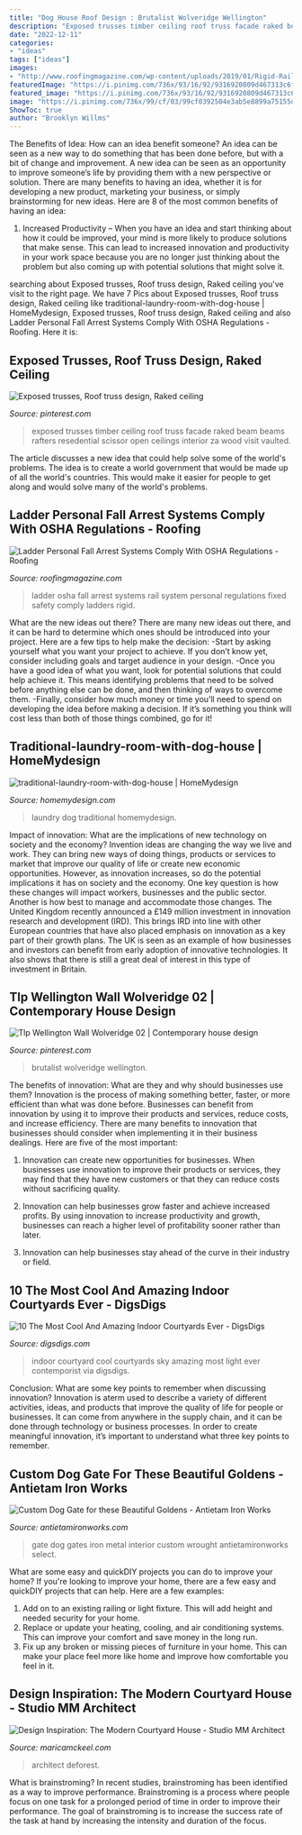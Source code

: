 ```yaml
---
title: "Dog House Roof Design : Brutalist Wolveridge Wellington"
description: "Exposed trusses timber ceiling roof truss facade raked beam beams rafters resedential scissor open ceilings interior za wood visit vaulted"
date: "2022-12-11"
categories:
- "ideas"
tags: ["ideas"]
images:
- "http://www.roofingmagazine.com/wp-content/uploads/2019/01/Rigid-Rail-Image-683x1024.png"
featuredImage: "https://i.pinimg.com/736x/93/16/92/9316920809d467313c6fa86a05104490.jpg"
featured_image: "https://i.pinimg.com/736x/93/16/92/9316920809d467313c6fa86a05104490.jpg"
image: "https://i.pinimg.com/736x/99/cf/03/99cf0392504e3ab5e8899a75155d5dd5.jpg"
ShowToc: true
author: "Brooklyn Willms"
---
```



The Benefits of Idea: How can an idea benefit someone?
An idea can be seen as a new way to do something that has been done before, but with a bit of change and improvement. A new idea can be seen as an opportunity to improve someone’s life by providing them with a new perspective or solution. There are many benefits to having an idea, whether it is for developing a new product, marketing your business, or simply brainstorming for new ideas. Here are 8 of the most common benefits of having an idea: 
1. Increased Productivity – When you have an idea and start thinking about how it could be improved, your mind is more likely to produce solutions that make sense. This can lead to increased innovation and productivity in your work space because you are no longer just thinking about the problem but also coming up with potential solutions that might solve it. 

	

		
searching about Exposed trusses, Roof truss design, Raked ceiling you've visit to the right page. We have 7 Pics about Exposed trusses, Roof truss design, Raked ceiling like traditional-laundry-room-with-dog-house | HomeMydesign, Exposed trusses, Roof truss design, Raked ceiling and also Ladder Personal Fall Arrest Systems Comply With OSHA Regulations - Roofing. Here it is:
		
    
## Exposed Trusses, Roof Truss Design, Raked Ceiling

<img loading=lazy src="https://i.pinimg.com/736x/99/cf/03/99cf0392504e3ab5e8899a75155d5dd5.jpg" onerror="this.onerror=null;this.src='https://tse3.mm.bing.net/th?id=OIP.Kz7P7DMrtg2ETi7Vs2HQDgAAAA&amp;pid=15.1';" alt="Exposed trusses, Roof truss design, Raked ceiling">

_Source: pinterest.com_

>exposed trusses timber ceiling roof truss facade raked beam beams rafters resedential scissor open ceilings interior za wood visit vaulted. 

	

The article discusses a new idea that could help solve some of the world's problems. The idea is to create a world government that would be made up of all the world's countries. This would make it easier for people to get along and would solve many of the world's problems.

    
## Ladder Personal Fall Arrest Systems Comply With OSHA Regulations - Roofing

<img loading=lazy src="http://www.roofingmagazine.com/wp-content/uploads/2019/01/Rigid-Rail-Image-683x1024.png" onerror="this.onerror=null;this.src='https://tse2.mm.bing.net/th?id=OIP.izoNVx9FqmqgteMkryEz3gHaLG&amp;pid=15.1';" alt="Ladder Personal Fall Arrest Systems Comply With OSHA Regulations - Roofing">

_Source: roofingmagazine.com_

>ladder osha fall arrest systems rail system personal regulations fixed safety comply ladders rigid. 

	

What are the new ideas out there?
There are many new ideas out there, and it can be hard to determine which ones should be introduced into your project. Here are a few tips to help make the decision: 
-Start by asking yourself what you want your project to achieve. If you don’t know yet, consider including goals and target audience in your design.
-Once you have a good idea of what you want, look for potential solutions that could help achieve it. This means identifying problems that need to be solved before anything else can be done, and then thinking of ways to overcome them.
-Finally, consider how much money or time you’ll need to spend on developing the idea before making a decision. If it’s something you think will cost less than both of those things combined, go for it!

    
## Traditional-laundry-room-with-dog-house | HomeMydesign

<img loading=lazy src="https://homemydesign.com/wp-content/uploads/2016/03/traditional-laundry-room-with-dog-house.jpg" onerror="this.onerror=null;this.src='https://tse1.mm.bing.net/th?id=OIP.PbxowmtQQSD_ljfFcvXGLAHaKS&amp;pid=15.1';" alt="traditional-laundry-room-with-dog-house | HomeMydesign">

_Source: homemydesign.com_

>laundry dog traditional homemydesign. 

	

Impact of innovation: What are the implications of new technology on society and the economy?
Invention ideas are changing the way we live and work. They can bring new ways of doing things, products or services to market that improve our quality of life or create new economic opportunities. However, as innovation increases, so do the potential implications it has on society and the economy. One key question is how these changes will impact workers, businesses and the public sector. Another is how best to manage and accommodate those changes.
The United Kingdom recently announced a £149 million investment in innovation research and development (IRD). This brings IRD into line with other European countries that have also placed emphasis on innovation as a key part of their growth plans. The UK is seen as an example of how businesses and investors can benefit from early adoption of innovative technologies. It also shows that there is still a great deal of interest in this type of investment in Britain.

    
## Tlp Wellington Wall Wolveridge 02 | Contemporary House Design

<img loading=lazy src="https://i.pinimg.com/736x/93/16/92/9316920809d467313c6fa86a05104490.jpg" onerror="this.onerror=null;this.src='https://tse1.mm.bing.net/th?id=OIP.ikhqneKXxDdwR72C597lwwHaJ3&amp;pid=15.1';" alt="Tlp Wellington Wall Wolveridge 02 | Contemporary house design">

_Source: pinterest.com_

>brutalist wolveridge wellington. 

	

The benefits of innovation: What are they and why should businesses use them?
Innovation is the process of making something better, faster, or more efficient than what was done before. Businesses can benefit from innovation by using it to improve their products and services, reduce costs, and increase efficiency. There are many benefits to innovation that businesses should consider when implementing it in their business dealings. Here are five of the most important: 
1. Innovation can create new opportunities for businesses. When businesses use innovation to improve their products or services, they may find that they have new customers or that they can reduce costs without sacrificing quality. 

2. Innovation can help businesses grow faster and achieve increased profits. By using innovation to increase productivity and growth, businesses can reach a higher level of profitability sooner rather than later. 

3. Innovation can help businesses stay ahead of the curve in their industry or field.

    
## 10 The Most Cool And Amazing Indoor Courtyards Ever - DigsDigs

<img loading=lazy src="https://www.digsdigs.com/photos/10-the-most-cool-and-amazing-indoor-courtyards-ever5.jpg" onerror="this.onerror=null;this.src='https://tse2.mm.bing.net/th?id=OIP.wyoVBaQL7ApUvk89kGThmQHaLC&amp;pid=15.1';" alt="10 The Most Cool And Amazing Indoor Courtyards Ever - DigsDigs">

_Source: digsdigs.com_

>indoor courtyard cool courtyards sky amazing most light ever contemporist via digsdigs. 

	

Conclusion: What are some key points to remember when discussing innovation?
Innovation is aterm used to describe a variety of different activities, ideas, and products that improve the quality of life for people or businesses. It can come from anywhere in the supply chain, and it can be done through technology or business processes. In order to create meaningful innovation, it’s important to understand what three key points to remember.

    
## Custom Dog Gate For These Beautiful Goldens - Antietam Iron Works

<img loading=lazy src="http://antietamironworks.com/wp-content/uploads/Metal-Dog-Gate-683x1024.jpg" onerror="this.onerror=null;this.src='https://tse1.mm.bing.net/th?id=OIP.FDJ_k--TFH-Na94T2OJ_WwHaLG&amp;pid=15.1';" alt="Custom Dog Gate for these Beautiful Goldens - Antietam Iron Works">

_Source: antietamironworks.com_

>gate dog gates iron metal interior custom wrought antietamironworks select. 

	

What are some easy and quickDIY projects you can do to improve your home?
If you're looking to improve your home, there are a few easy and quickDIY projects that can help. Here are a few examples: 
1. Add on to an existing railing or light fixture. This will add height and needed security for your home.
2. Replace or update your heating, cooling, and air conditioning systems. This can improve your comfort and save money in the long run.
3. Fix up any broken or missing pieces of furniture in your home. This can make your place feel more like home and improve how comfortable you feel in it.

    
## Design Inspiration: The Modern Courtyard House - Studio MM Architect

<img loading=lazy src="https://maricamckeel.com/wp-content/uploads/2014/08/DeForest_Ctyd1.jpg" onerror="this.onerror=null;this.src='https://tse3.mm.bing.net/th?id=OIP.r9ndiPrphz5EvoBXgD5EgwHaFj&amp;pid=15.1';" alt="Design Inspiration: The Modern Courtyard House - Studio MM Architect">

_Source: maricamckeel.com_

>architect deforest. 

	

What is brainstroming?
In recent studies, brainstroming has been identified as a way to improve performance. Brainstroming is a process where people focus on one task for a prolonged period of time in order to improve their performance. The goal of brainstroming is to increase the success rate of the task at hand by increasing the intensity and duration of the focus.

